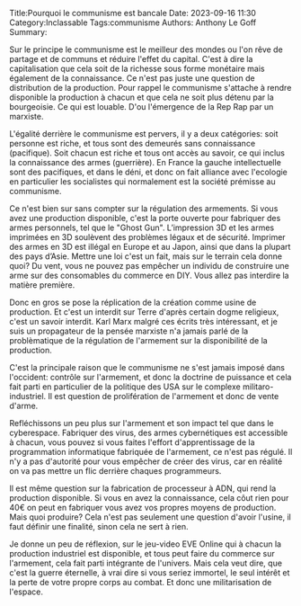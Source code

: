 Title:Pourquoi le communisme est bancale
Date: 2023-09-16 11:30
Category:Inclassable
Tags:communisme
Authors: Anthony Le Goff
Summary:

Sur le principe le communisme est le meilleur des mondes ou l'on rêve de partage et de communs et réduire l'effet du capital. C'est à dire la capitalisation que cela soit de la richesse sous forme monétaire mais également de la connaissance. Ce n'est pas juste une question de distribution de la production. Pour rappel le communisme s'attache à rendre disponible la production à chacun et que cela ne soit plus détenu par la bourgeoisie. Ce qui est louable. D'ou l'émergence de la Rep Rap par un marxiste.

L'égalité derrière le communisme est pervers, il y a deux catégories: soit personne est riche, et tous sont des demeurés sans connaissance (pacifique). Soit chacun est riche et tous ont accès au savoir, ce qui inclus la connaissance des armes (guerrière). En France la gauche intellectuelle sont des pacifiques, et dans le déni, et donc on fait alliance avec l'ecologie en particulier les socialistes qui normalement est la société prémisse au communisme.

Ce n'est bien sur sans compter sur la régulation des armements. Si vous avez une production disponible, c'est la porte ouverte pour fabriquer des armes personnels, tel que le "Ghost Gun". L’impression 3D et les armes imprimées en 3D soulèvent des problèmes légaux et de sécurité. Imprimer des armes en 3D est illégal en Europe et au Japon, ainsi que dans la plupart des pays d’Asie. Mettre une loi c'est un fait, mais sur le terrain cela donne quoi? Du vent, vous ne pouvez pas empêcher un individu de construire une arme sur des consomables du commerce en DIY. Vous allez pas interdire la matière première.

Donc en gros se pose la réplication de la création comme usine de production. Et c'est un interdit sur Terre d'après certain dogme religieux, c'est un savoir interdit. Karl Marx malgré ces écrits très intéressant, et je suis un propagateur de la pensée marxiste n'a jamais parlé de la problèmatique de la régulation de l'armement sur la disponibilité de la production.

C'est la principale raison que le communisme ne s'est jamais imposé dans l'occident: contrôle sur l'armement, et donc la doctrine de puissance et cela fait parti en particulier de la politique des USA sur le complexe militaro-industriel. Il est question de prolifération de l'armement et donc de vente d'arme.

Refléchissons un peu plus sur l'armement et son impact tel que dans le cyberespace. Fabriquer des virus, des armes cybernétiques est accessible à chacun, vous pouvez si vous faites l'effort d'apprentissage de la programmation informatique fabriquée de l'armement, ce n'est pas régulé. Il n'y a pas d'autorité pour vous empêcher de créer des virus, car en réalité on va pas mettre un flic derrière chaques programmeurs.

Il est même question sur la fabrication de processeur à ADN, qui rend la production disponible. Si vous en avez la connaissance, cela côut rien pour 40€ on peut en fabriquer vous avez vos propres moyens de production. Mais quoi produire? Cela n'est pas seulement une question d'avoir l'usine, il faut définir une finalité, sinon cela ne sert à rien.

Je donne un peu de réflexion, sur le jeu-video EVE Online qui à chacun la production industriel est disponible, et tous peut faire du commerce sur l'armement, cela fait parti intégrante de l'univers. Mais cela veut dire, que c'est la guerre éternelle, à vrai dire si vous seriez immortel, le seul intérêt et la perte de votre propre corps au combat. Et donc une militarisation de l'espace. 